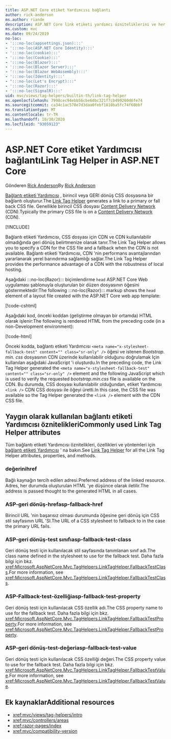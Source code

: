 ```yaml
---
title: ASP.NET Core etiket Yardımcısı bağlantı
author: rick-anderson
ms.author: riande
description: ASP.NET Core link etiketi yardımcı özniteliklerini ve her bir özniteliğin, HTML bağlantısı etiketinin genişletme davranışında oynadığı rolü bulur.
ms.custom: mvc
ms.date: 09/24/2019
no-loc:
- ':::no-loc(appsettings.json):::'
- ':::no-loc(ASP.NET Core Identity):::'
- ':::no-loc(cookie):::'
- ':::no-loc(Cookie):::'
- ':::no-loc(Blazor):::'
- ':::no-loc(Blazor Server):::'
- ':::no-loc(Blazor WebAssembly):::'
- ':::no-loc(Identity):::'
- ":::no-loc(Let's Encrypt):::"
- ':::no-loc(Razor):::'
- ':::no-loc(SignalR):::'
uid: mvc/views/tag-helpers/builtin-th/link-tag-helper
ms.openlocfilehash: 7998cec94ebb56cbe6dbc321f7cb499260d6fe74
ms.sourcegitcommit: ca34c1ac578e7d3daa0febf1810ba5fc74f60bbf
ms.translationtype: MT
ms.contentlocale: tr-TR
ms.lasthandoff: 10/30/2020
ms.locfileid: "93059123"
---
```

# <a name="link-tag-helper-in-aspnet-core"></a><span data-ttu-id="f439a-103">ASP.NET Core etiket Yardımcısı bağlantı</span><span class="sxs-lookup"><span data-stu-id="f439a-103">Link Tag Helper in ASP.NET Core</span></span>

<span data-ttu-id="f439a-104">Gönderen [Rick Anderson](https://twitter.com/RickAndMSFT)</span><span class="sxs-lookup"><span data-stu-id="f439a-104">By [Rick Anderson](https://twitter.com/RickAndMSFT)</span></span>

<span data-ttu-id="f439a-105">[Bağlantı etiketi Yardımcısı](xref:Microsoft.AspNetCore.Mvc.TagHelpers.LinkTagHelper) , birincil veya GERI dönüş CSS dosyasına bir bağlantı oluşturur.</span><span class="sxs-lookup"><span data-stu-id="f439a-105">The [Link Tag Helper](xref:Microsoft.AspNetCore.Mvc.TagHelpers.LinkTagHelper) generates a link to a primary or fall back CSS file.</span></span> <span data-ttu-id="f439a-106">Genellikle birincil CSS dosyası [Content Delivery Network](/office365/enterprise/content-delivery-networks#what-exactly-is-a-cdn) (CDN).</span><span class="sxs-lookup"><span data-stu-id="f439a-106">Typically the primary CSS file is on a [Content Delivery Network](/office365/enterprise/content-delivery-networks#what-exactly-is-a-cdn) (CDN).</span></span>

[!INCLUDE[](~/includes/cdn.md)]

<span data-ttu-id="f439a-107">Bağlantı etiketi Yardımcısı, CSS dosyası için CDN ve CDN kullanılabilir olmadığında geri dönüş belirtmenize olanak tanır.</span><span class="sxs-lookup"><span data-stu-id="f439a-107">The Link Tag Helper allows you to specify a CDN for the CSS file and a fallback when the CDN is not available.</span></span> <span data-ttu-id="f439a-108">Bağlantı etiketi Yardımcısı, CDN 'nin performans avantajlarından yararlanarak yerel barındırma sağlamlığı sağlar.</span><span class="sxs-lookup"><span data-stu-id="f439a-108">The Link Tag Helper provides the performance advantage of a CDN with the robustness of local hosting.</span></span>

<span data-ttu-id="f439a-109">Aşağıdaki :::no-loc(Razor)::: biçimlendirme `head` ASP.NET Core Web uygulaması şablonuyla oluşturulan bir düzen dosyasının öğesini göstermektedir:</span><span class="sxs-lookup"><span data-stu-id="f439a-109">The following :::no-loc(Razor)::: markup shows the `head` element of a layout file created with the ASP.NET Core web app template:</span></span>

[!code-cshtml[](link-tag-helper/sample/_Layout.cshtml?name=snippet)]

<span data-ttu-id="f439a-110">Aşağıdaki kod, önceki koddan (geliştirme olmayan bir ortamda) HTML olarak işlenir:</span><span class="sxs-lookup"><span data-stu-id="f439a-110">The following is rendered HTML from the preceding code (in a non-Development environment):</span></span>

[!code-html[](link-tag-helper/sample/HtmlPage1.html)]

<span data-ttu-id="f439a-111">Önceki kodda, bağlantı etiketi Yardımcısı `<meta name="x-stylesheet-fallback-test" content="" class="sr-only" />` öğesi ve istenen *Bootstrap. min. css* dosyasının CDN üzerinde kullanılabilir olduğunu doğrulamak Için kullanılan aşağıdaki JavaScript 'i oluşturdu.</span><span class="sxs-lookup"><span data-stu-id="f439a-111">In the preceding code, the Link Tag Helper generated the `<meta name="x-stylesheet-fallback-test" content="" class="sr-only" />` element and the following JavaScript which is used to verify the requested *bootstrap.min.css* file is available on the CDN.</span></span> <span data-ttu-id="f439a-112">Bu durumda, CSS dosyası kullanılabilir olduğundan, etiket Yardımcısı `<link />` CDN CSS dosyası ile öğeyi üretti.</span><span class="sxs-lookup"><span data-stu-id="f439a-112">In this case, the CSS file was available so the Tag Helper generated the `<link />` element with the CDN CSS file.</span></span>

## <a name="commonly-used-link-tag-helper-attributes"></a><span data-ttu-id="f439a-113">Yaygın olarak kullanılan bağlantı etiketi Yardımcısı öznitelikleri</span><span class="sxs-lookup"><span data-stu-id="f439a-113">Commonly used Link Tag Helper attributes</span></span>

<span data-ttu-id="f439a-114">Tüm bağlantı etiketi Yardımcısı öznitelikleri, özellikleri ve yöntemleri için [bağlantı etiketi Yardımcısı](xref:Microsoft.AspNetCore.Mvc.TagHelpers.LinkTagHelper)  ' na bakın.</span><span class="sxs-lookup"><span data-stu-id="f439a-114">See [Link Tag Helper](xref:Microsoft.AspNetCore.Mvc.TagHelpers.LinkTagHelper)  for all the Link Tag Helper attributes, properties, and methods.</span></span>

### <a name="href"></a><span data-ttu-id="f439a-115">değerini</span><span class="sxs-lookup"><span data-stu-id="f439a-115">href</span></span>

<span data-ttu-id="f439a-116">Bağlı kaynağın tercih edilen adresi.</span><span class="sxs-lookup"><span data-stu-id="f439a-116">Preferred address of the linked resource.</span></span> <span data-ttu-id="f439a-117">Adres, her durumda oluşturulan HTML 'ye düşünce olarak iletilir.</span><span class="sxs-lookup"><span data-stu-id="f439a-117">The address is passed thought to the generated HTML in all cases.</span></span>

### <a name="asp-fallback-href"></a><span data-ttu-id="f439a-118">ASP-geri dönüş-href</span><span class="sxs-lookup"><span data-stu-id="f439a-118">asp-fallback-href</span></span>

<span data-ttu-id="f439a-119">Birincil URL 'nin başarısız olması durumunda öğesine geri dönüş için CSS stil sayfasının URL 'SI.</span><span class="sxs-lookup"><span data-stu-id="f439a-119">The URL of a CSS stylesheet to fallback to in the case the primary URL fails.</span></span>

### <a name="asp-fallback-test-class"></a><span data-ttu-id="f439a-120">ASP-geri dönüş-test sınıfı</span><span class="sxs-lookup"><span data-stu-id="f439a-120">asp-fallback-test-class</span></span>

<span data-ttu-id="f439a-121">Geri dönüş testi için kullanılacak stil sayfasında tanımlanan sınıf adı.</span><span class="sxs-lookup"><span data-stu-id="f439a-121">The class name defined in the stylesheet to use for the fallback test.</span></span> <span data-ttu-id="f439a-122">Daha fazla bilgi için bkz. <xref:Microsoft.AspNetCore.Mvc.TagHelpers.LinkTagHelper.FallbackTestClass>.</span><span class="sxs-lookup"><span data-stu-id="f439a-122">For more information, see <xref:Microsoft.AspNetCore.Mvc.TagHelpers.LinkTagHelper.FallbackTestClass>.</span></span>

### <a name="asp-fallback-test-property"></a><span data-ttu-id="f439a-123">ASP-Fallback-test-özelliği</span><span class="sxs-lookup"><span data-stu-id="f439a-123">asp-fallback-test-property</span></span>

<span data-ttu-id="f439a-124">Geri dönüş testi için kullanılacak CSS özellik adı.</span><span class="sxs-lookup"><span data-stu-id="f439a-124">The CSS property name to use for the fallback test.</span></span> <span data-ttu-id="f439a-125">Daha fazla bilgi için bkz. <xref:Microsoft.AspNetCore.Mvc.TagHelpers.LinkTagHelper.FallbackTestProperty>.</span><span class="sxs-lookup"><span data-stu-id="f439a-125">For more information, see <xref:Microsoft.AspNetCore.Mvc.TagHelpers.LinkTagHelper.FallbackTestProperty>.</span></span>

### <a name="asp-fallback-test-value"></a><span data-ttu-id="f439a-126">ASP-geri dönüş-test-değeri</span><span class="sxs-lookup"><span data-stu-id="f439a-126">asp-fallback-test-value</span></span>

<span data-ttu-id="f439a-127">Geri dönüş testi için kullanılacak CSS özelliği değeri.</span><span class="sxs-lookup"><span data-stu-id="f439a-127">The CSS property value to use for the fallback test.</span></span> <span data-ttu-id="f439a-128">Daha fazla bilgi için bkz. <xref:Microsoft.AspNetCore.Mvc.TagHelpers.LinkTagHelper.FallbackTestValue>.</span><span class="sxs-lookup"><span data-stu-id="f439a-128">For more information, see <xref:Microsoft.AspNetCore.Mvc.TagHelpers.LinkTagHelper.FallbackTestValue>.</span></span>

## <a name="additional-resources"></a><span data-ttu-id="f439a-129">Ek kaynaklar</span><span class="sxs-lookup"><span data-stu-id="f439a-129">Additional resources</span></span>

* <xref:mvc/views/tag-helpers/intro>
* <xref:mvc/controllers/areas>
* <xref:razor-pages/index>
* <xref:mvc/compatibility-version>

